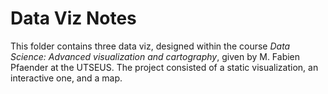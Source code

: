 # Data Viz Notes
This folder contains three data viz, designed within the course _Data Science: Advanced visualization and cartography_, given by M. Fabien Pfaender at the UTSEUS. The project consisted of a static visualization, an interactive one, and a map.